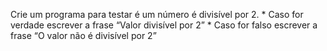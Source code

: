 Crie um programa para testar é um número é divisível por 2.
    * Caso for verdade escrever a frase “Valor divisível por 2”
    * Caso for falso escrever a frase “O valor não é divisível por 2”

